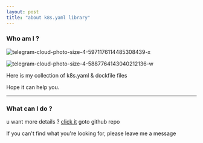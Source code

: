 ```yaml
---
layout: post
title: "about k8s.yaml library"
---
```


### Who am I ?

![telegram-cloud-photo-size-4-5971176114485308439-x](http://ipic-typora-samzong.oss-cn-qingdao.aliyuncs.com//uPic/telegram-cloud-photo-size-4-5971176114485308439-x.jpg)

![telegram-cloud-photo-size-4-5887764143040212136-w](http://ipic-typora-samzong.oss-cn-qingdao.aliyuncs.com//uPic/telegram-cloud-photo-size-4-5887764143040212136-w.jpg)

Here is my collection of k8s.yaml & dockfile files

Hope it can help you.


---

### What can I do ?


u want more details ? [click it](https://github.com/SAMZONG/k8s-yaml) goto github repo


If you can't find what you're looking for, please leave me a message